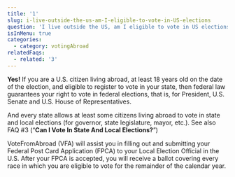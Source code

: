 ```yaml
---
title: '1'
slug: i-live-outside-the-us-am-I-eligible-to-vote-in-US-elections
question: 'I live outside the US, am I eligible to vote in US elections?'
isInMenu: true
categories:
  - category: votingAbroad
relatedFaqs:
  - related: '3'
---
```

**Yes!** If you are a U.S. citizen living abroad, at least 18 years old on the date of the election, and eligible to register to vote in your state, then federal law guarantees your right to vote in federal elections, that is, for President, U.S. Senate and U.S. House of Representatives.

And every state allows at least some citizens living abroad to vote in state and local elections (for governor, state legislature, mayor, etc.). See also FAQ #3 (“**Can I Vote In State And Local Elections?**”) 

VoteFromAbroad (VFA) will assist you in filling out and submitting your Federal Post Card Application (FPCA) to your Local Election Official in the U.S. After your FPCA is accepted, you will receive a ballot covering every race in which you are eligible to vote for the remainder of the calendar year.
